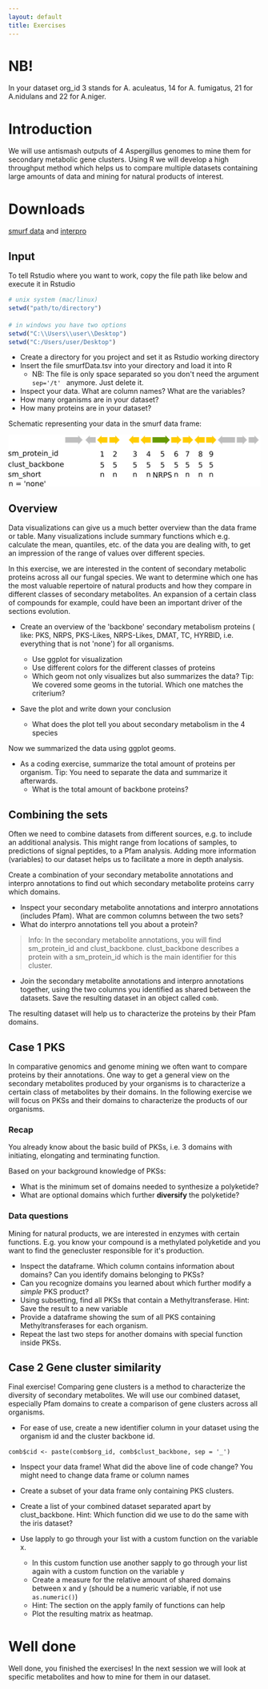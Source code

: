 ```yaml
---
layout: default
title: Exercises
---
```

# NB!

In your dataset org_id 3 stands for A. aculeatus, 14 for A. fumigatus, 21 for A.nidulans and 22 for A.niger.

# Introduction

We will use antismash outputs of 4 Aspergillus genomes to mine them for secondary metabolic gene clusters. Using R we will develop a high throughput method which helps us to compare multiple datasets containing large amounts of data and mining for natural products of interest.

# Downloads

[smurf data](smurfData.tsv) and [interpro](ipr.tsv)

## Input

To tell Rstudio where you want to work, copy the file path like below and execute it in Rstudio
```r
# unix system (mac/linux)
setwd("path/to/directory")

# in windows you have two options
setwd("C:\\Users\\user\\Desktop")
setwd("C:/Users/user/Desktop")

```
* Create a directory for you project and set it as Rstudio working directory
* Insert the file smurfData.tsv into your directory and load it into R
  * NB: The file is only space separated so you don't need the argument ```sep='/t' ``` anymore. Just delete it.
* Inspect your data. What are column names? What are the variables?
* How many organisms are in your dataset?
* How many proteins are in your dataset?

Schematic representing your data in the smurf data frame:

![dataRepr](figures/smurfData.png)

## Overview

Data visualizations can give us a much better overview than the data frame or table. Many visualizations include summary functions which e.g. calculate the mean, quantiles, etc. of the data you are dealing with, to get an impression of the range of values over different species.

In this exercise, we are interested in the content of secondary metabolic proteins across all our fungal species. We want to determine which one has the most valuable repertoire of natural products and how they compare in different classes of secondary metabolites. An expansion of a certain class of compounds for example, could have been an important driver of the sections evolution.

* Create an overview of the 'backbone' secondary metabolism proteins ( like: PKS, NRPS, PKS-Likes, NRPS-Likes, DMAT, TC, HYRBID, i.e. everything that is not 'none') for all organisms.
  * Use ggplot for visualization
  * Use different colors for the different classes of proteins
  * Which geom not only visualizes but also summarizes the data? Tip: We covered some geoms in the tutorial. Which one matches the criterium?


* Save the plot and write down your conclusion
  * What does the plot tell you about secondary metabolism in the 4 species

Now we summarized the data using ggplot geoms.
* As a coding exercise, summarize the total amount of proteins per organism. Tip: You need to separate the data and summarize it afterwards.
  * What is the total amount of backbone proteins?

## Combining the sets

Often we need to combine datasets from different sources, e.g. to include an additional analysis. This might range from locations of samples, to predictions of signal peptides, to a Pfam analysis. Adding more information (variables) to our dataset helps us to facilitate a more in depth analysis.

Create a combination of your secondary metabolite annotations and interpro annotations to find out which secondary metabolite proteins carry which domains.

* Inspect your secondary metabolite annotations and interpro annotations (includes Pfam). What are common columns between the two sets?
* What do interpro annotations tell you about a protein?

>Info:
In the secondary metabolite annotations, you will find sm_protein_id and clust_backbone. clust_backbone describes a protein with a sm_protein_id which is the main identifier for this cluster.

* Join the secondary metabolite annotations and interpro annotations together, using the two columns you identified as shared between the datasets. Save the resulting dataset in an object called ```comb```.

The resulting dataset will help us to characterize the proteins by their Pfam domains.

## Case 1 PKS

In comparative genomics and genome mining we often want to compare proteins by their annotations. One way to get a general view on the secondary metabolites produced by your organisms is to characterize a certain class of metabolites by their domains. In the following exercise we will focus on PKSs and their domains to characterize the products of our organisms.

### Recap

You already know about the basic build of PKSs, i.e. 3 domains with initiating, elongating and terminating function.

Based on your background knowledge of PKSs:
* What is the minimum set of domains needed to synthesize a polyketide?
* What are optional domains which further **diversify** the polyketide?

<!-- <div class = "spec-hi" >
<p>You already know about the basic build of PKS. It needs 3 domains with initiating, elongating and terminating function.  </p>
<ul>
<li>What are the domains that serve the functions needed to synthesize a polyketide </li>
<li>What are optional domains which further diversify the polyketide</li>
</ul>
</div>
If the latter crashes use or looks weird use a paragraph element inside the container -->

### Data questions

Mining for natural products, we are interested in enzymes with certain functions. E.g. you know your compound is a methylated polyketide and you want to find the genecluster responsible for it's production.

* Inspect the dataframe. Which column contains information about domains? Can you identify domains belonging to PKSs?
* Can you recognize domains you learned about which further modify a *simple* PKS product?
* Using subsetting, find all PKSs that contain a Methyltransferase. Hint: Save the result to a new variable
* Provide a dataframe showing the sum of all PKS containing Methyltransferases for each organism.
* Repeat the last two steps for another domains with special function inside PKSs.

## Case 2 Gene cluster similarity

Final exercise! Comparing gene clusters is a method to characterize the diversity of secondary metabolites. We will use our combined dataset, especially Pfam domains to create a comparison of gene clusters across all organisms.

* For ease of use, create a new identifier column in your dataset using the organism id and the cluster backbone id.
```
comb$cid <- paste(comb$org_id, comb$clust_backbone, sep = '_')
```
* Inspect your data frame! What did the above line of code change? You might need to change data frame or column names
* Create a subset of your data frame only containing PKS clusters.

* Create a list of your combined dataset separated apart by clust_backbone. Hint: Which function did we use to do the same with the iris dataset?
* Use lapply to go through your list with a custom function on the variable x.
  * In this custom function use another sapply to go through your list again with a custom function on the variable y
  * Create a measure for the relative amount of shared domains between x and y (should be a numeric variable, if not use ```as.numeric()```)
  * Hint: The section on the apply family of functions can help
  * Plot the resulting matrix as heatmap.

<!-- * The resulting dataset is very large. Can you subset on organisms or can you only show PKS? -->

# Well done

Well done, you finished the exercises! In the next session we will look at specific metabolites and how to mine for them in our dataset.
